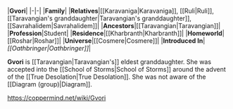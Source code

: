 |**Gvori**|
|-|-|
|**Family**|
|**Relatives**|[[Karavaniga\|Karavaniga]], [[Ruli\|Ruli]], [[Taravangian's granddaughter\|Taravangian's granddaughter]], [[Savrahalidem\|Savrahalidem]]|
|**Ancestors**|[[Taravangian\|Taravangian]]|
|**Profession**|Student|
|**Residence**|[[Kharbranth\|Kharbranth]]|
|**Homeworld**|[[Roshar\|Roshar]]|
|**Universe**|[[Cosmere\|Cosmere]]|
|**Introduced In**|*[[Oathbringer\|Oathbringer]]*|

**Gvori** is [[Taravangian\|Taravangian's]] eldest granddaughter.
She was accepted into the [[School of Storms\|School of Storms]] around the advent of the [[True Desolation\|True Desolation]]. She was not aware of the [[Diagram (group)\|Diagram]].



https://coppermind.net/wiki/Gvori